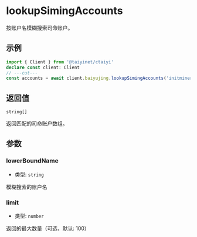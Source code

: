 # lookupSimingAccounts

按账户名模糊搜索司命账户。

## 示例

```ts twoslash
import { Client } from '@taiyinet/ctaiyi'
declare const client: Client
// ---cut---
const accounts = await client.baiyujing.lookupSimingAccounts('initminer', 10)
```

## 返回值

`string[]`

返回匹配的司命账户数组。

## 参数

### lowerBoundName

- 类型: `string`

模糊搜索的账户名

### limit

- 类型: `number`

返回的最大数量（可选，默认: 100）
